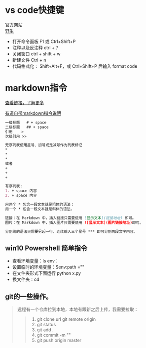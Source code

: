 
# vs code快捷键
[官方网站](https://code.visualstudio.com/docs)  
[野生](https://www.cnblogs.com/bindong/p/6045957.html)
+ 打开命令面板  F1 或 Ctrl+Shift+P
+ 注释以及反注释   ctrl +？
+ 关闭窗口  ctrl + shift + w
+ 新建文件  Ctrl + n
+ 代码格式化： Shift+Alt+F，或 Ctrl+Shift+P 后输入 format code






# markdown指令
[查看链接，了解更多](https://www.appinn.com/markdown/)

[有道自带markdown指令说明](http://note.youdao.com/iyoudao/?p=2411)  


```markdown
一级标题   # + space
二级标题   ## + space
引用    >
次级引用 >>

无序列表使用星号、加号或是减号作为列表标记
*
*
*
或者
+
+
+

有序列表：
1. + space 内容
2. + space 内容

用两个 * 包含一段文本就是粗体的语法；
用一个 * 包含一段文本就是斜体的语法。

链接：在 Markdown 中，插入链接只需要使用 [显示文本](链接地址) 即可。
图片：在 Markdown 中，插入图片只需要使用 ![显示文本](图片链接地址)即可。

分割线的语法只需要另起一行，连续输入三个星号 *** 即可分割两段文字内容。
```


## win10 Powershell 简单指令
+ 查看环境变量：ls env：
+ 设置临时的环境变量：$env:path =""
+ 在文件夹形式下面运行 python x.py
+ 换文件夹：cd



## git的一些操作。

> 远程有一个仓库拉到本地，本地有跟新之后上传，我需要拉取：
>>1. git clone url
>> git remote origin
>>2. git status
>>3. git add .
>>4. git commit -m ""
>>5. git push origin master

